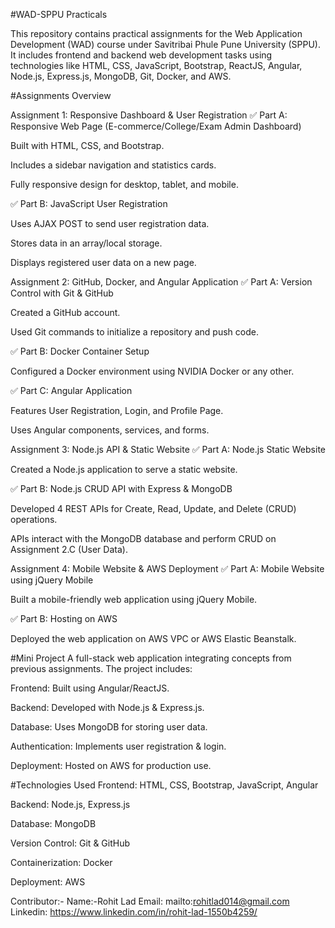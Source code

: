 #WAD-SPPU Practicals



This repository contains practical assignments for the Web Application Development (WAD) course under Savitribai Phule Pune University (SPPU). It includes frontend and backend web development tasks using technologies like HTML, CSS, JavaScript, Bootstrap, ReactJS, Angular, Node.js, Express.js, MongoDB, Git, Docker, and AWS.

#Assignments Overview



Assignment 1: Responsive Dashboard & User Registration
✅ Part A: Responsive Web Page (E-commerce/College/Exam Admin Dashboard)

Built with HTML, CSS, and Bootstrap.

Includes a sidebar navigation and statistics cards.

Fully responsive design for desktop, tablet, and mobile.

✅ Part B: JavaScript User Registration

Uses AJAX POST to send user registration data.

Stores data in an array/local storage.

Displays registered user data on a new page.

Assignment 2: GitHub, Docker, and Angular Application
✅ Part A: Version Control with Git & GitHub

Created a GitHub account.

Used Git commands to initialize a repository and push code.

✅ Part B: Docker Container Setup

Configured a Docker environment using NVIDIA Docker or any other.

✅ Part C: Angular Application

Features User Registration, Login, and Profile Page.

Uses Angular components, services, and forms.

Assignment 3: Node.js API & Static Website
✅ Part A: Node.js Static Website

Created a Node.js application to serve a static website.

✅ Part B: Node.js CRUD API with Express & MongoDB

Developed 4 REST APIs for Create, Read, Update, and Delete (CRUD) operations.

APIs interact with the MongoDB database and perform CRUD on Assignment 2.C (User Data).

Assignment 4: Mobile Website & AWS Deployment
✅ Part A: Mobile Website using jQuery Mobile

Built a mobile-friendly web application using jQuery Mobile.

✅ Part B: Hosting on AWS

Deployed the web application on AWS VPC or AWS Elastic Beanstalk.

#Mini Project
A full-stack web application integrating concepts from previous assignments. The project includes:

Frontend: Built using Angular/ReactJS.

Backend: Developed with Node.js & Express.js.

Database: Uses MongoDB for storing user data.

Authentication: Implements user registration & login.

Deployment: Hosted on AWS for production use.

#Technologies Used
Frontend: HTML, CSS, Bootstrap, JavaScript, Angular

Backend: Node.js, Express.js

Database: MongoDB

Version Control: Git & GitHub

Containerization: Docker

Deployment: AWS


Contributor:- 
    Name:-Rohit Lad
    Email: mailto:rohitlad014@gmail.com
    Linkedin: https://www.linkedin.com/in/rohit-lad-1550b4259/
            
